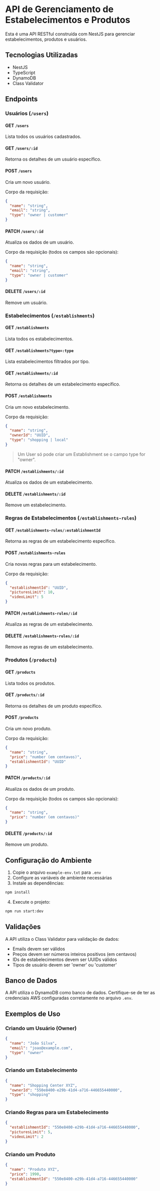 # API de Gerenciamento de Estabelecimentos e Produtos

Esta é uma API RESTful construída com NestJS para gerenciar estabelecimentos, produtos e usuários.

## Tecnologias Utilizadas

- NestJS
- TypeScript
- DynamoDB
- Class Validator

## Endpoints

### Usuários (`/users`)

#### GET `/users`
Lista todos os usuários cadastrados.

#### GET `/users/:id`
Retorna os detalhes de um usuário específico.

#### POST `/users`
Cria um novo usuário.

Corpo da requisição:
```json
{
  "name": "string",
  "email": "string",
  "type": "owner | customer"
}
```

#### PATCH `/users/:id`
Atualiza os dados de um usuário.

Corpo da requisição (todos os campos são opcionais):
```json
{
  "name": "string",
  "email": "string",
  "type": "owner | customer"
}
```

#### DELETE `/users/:id`
Remove um usuário.

### Estabelecimentos (`/establishments`)

#### GET `/establishments`
Lista todos os estabelecimentos.

#### GET `/establishments?type=:type`
Lista estabelecimentos filtrados por tipo.

#### GET `/establishments/:id`
Retorna os detalhes de um estabelecimento específico.

#### POST `/establishments`
Cria um novo estabelecimento.

Corpo da requisição:
```json
{
  "name": "string",
  "ownerId": "UUID",
  "type": "shopping | local"
}
```

> Um User só pode criar um Establishment se o campo type for "owner".

#### PATCH `/establishments/:id`
Atualiza os dados de um estabelecimento.

#### DELETE `/establishments/:id`
Remove um estabelecimento.

### Regras de Estabelecimentos (`/establishments-rules`)

#### GET `/establishments-rules/:establishmentId`
Retorna as regras de um estabelecimento específico.

#### POST `/establishments-rules`
Cria novas regras para um estabelecimento.

Corpo da requisição:
```json
{
  "establishmentId": "UUID",
  "picturesLimit": 10,
  "videoLimit": 5
}
```

#### PATCH `/establishments-rules/:id`
Atualiza as regras de um estabelecimento.

#### DELETE `/establishments-rules/:id`
Remove as regras de um estabelecimento.

### Produtos (`/products`)

#### GET `/products`
Lista todos os produtos.

#### GET `/products/:id`
Retorna os detalhes de um produto específico.

#### POST `/products`
Cria um novo produto.

Corpo da requisição:
```json
{
  "name": "string",
  "price": "number (em centavos)",
  "establishmentId": "UUID"
}
```

#### PATCH `/products/:id`
Atualiza os dados de um produto.

Corpo da requisição (todos os campos são opcionais):
```json
{
  "name": "string",
  "price": "number (em centavos)"
}
```

#### DELETE `/products/:id`
Remove um produto.

## Configuração do Ambiente

1. Copie o arquivo `example-env.txt` para `.env`
2. Configure as variáveis de ambiente necessárias
3. Instale as dependências:
```bash
npm install
```

4. Execute o projeto:
```bash
npm run start:dev
```

## Validações

A API utiliza o Class Validator para validação de dados:
- Emails devem ser válidos
- Preços devem ser números inteiros positivos (em centavos)
- IDs de estabelecimentos devem ser UUIDs válidos
- Tipos de usuário devem ser 'owner' ou 'customer'

## Banco de Dados

A API utiliza o DynamoDB como banco de dados. Certifique-se de ter as credenciais AWS configuradas corretamente no arquivo `.env`.

## Exemplos de Uso

### Criando um Usuário (Owner)
```json
{
  "name": "João Silva",
  "email": "joao@example.com",
  "type": "owner"
}
```

### Criando um Estabelecimento
```json
{
  "name": "Shopping Center XYZ",
  "ownerId": "550e8400-e29b-41d4-a716-446655440000",
  "type": "shopping"
}
```

### Criando Regras para um Estabelecimento
```json
{
  "establishmentId": "550e8400-e29b-41d4-a716-446655440000",
  "picturesLimit": 5,
  "videoLimit": 2
}
```

### Criando um Produto
```json
{
  "name": "Produto XYZ",
  "price": 1990,
  "establishmentId": "550e8400-e29b-41d4-a716-446655440000"
}
```

